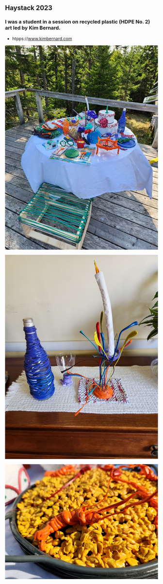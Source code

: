## Haystack 2023

### I was a student in a session on recycled plastic (HDPE No. 2) art led by Kim Bernard. 

- htpps://www.kimbernard.com 

![table](table.jpg)

![candelabra](candelabra.jpg)

![paella](paella.jpg)


